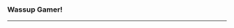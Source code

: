 ### Wassup Gamer!

<!--
**DaEpicSwag/DaEpicSwag** is a ✨ _special_ ✨ repository because its `README.md` (this file) appears on your GitHub profile.

Here are some ideas to get you started:

- 🔭 I’m currently working on a rewrite of my stub.
- 🌱 I’m currently learning **GO**.
- 👯 I’m looking to collaborate on a project such as a multitool.
- 🤔 I’m looking for help with **GO**. Im trying to learn it and I would love some help :D
- 💬 Ask me about Cookie loggers and stubs. Im facinated by them!
- 📫 How to reach me: Contact me through discord, **SonicTheHedHog#1939**
- 😄 Pronouns: He/ Him/ It/ That
- ⚡ Fun fact: Despite loving stubs, I do not beam/ comp people. Thats not my specialty. **tee hee**

-------

📊 **Weekly development breakdown**
```text
Python (epic!)               ███████████████░░░░░░░░░░   59.36 % 
Node.js                      ██████░░░░░░░░░░░░░░░░░░░   23.70 % 
C#                           ██▒░░░░░░░░░░░░░░░░░░░░░░   09.27 % 
Other                        █▒░░░░░░░░░░░░░░░░░░░░░░░   05.12 % 
```
<!--END_SECTION:waka-->

-------

